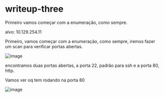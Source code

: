 # writeup-three

Primeiro vamos começar com a enumeração, como sempre.


alvo: 10.129.254.11

Primeiro, vamos começar com a enumeração, como sempre, iremos fazer um scan para verificar portas abertas.

![image](https://github.com/user-attachments/assets/8bc8f8f3-219a-4938-9238-bb72414e86b5)

encontramos duas portas abertas, a porta 22, padrão para ssh e a porta 80, http.

Vamos ver oq tem rodando na porta 80

![image](https://github.com/user-attachments/assets/0f3528d2-ee1b-427d-a64e-1bf0c59be563)
